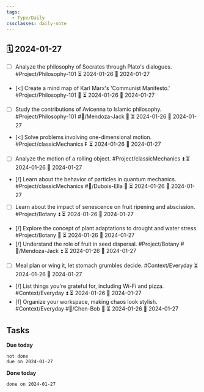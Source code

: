 ```yaml
---
tags:
  - Type/Daily
cssclasses: daily-note
---
```


## 🗓️ 2024-01-27

- [ ] Analyze the philosophy of Socrates through Plato's dialogues. #Project/Philosophy-101 ⏳ 2024-01-26 📅 2024-01-27
- [<] Create a mind map of Karl Marx's 'Communist Manifesto.' #Project/Philosophy-101 🔺 ⏳ 2024-01-26 📅 2024-01-27
- [ ] Study the contributions of Avicenna to Islamic philosophy. #Project/Philosophy-101 #👤/Mendoza-Jack 🔽 ⏳ 2024-01-26 📅 2024-01-27
- [<] Solve problems involving one-dimensional motion. #Project/classicMechanics ⏬ ⏳ 2024-01-26 📅 2024-01-27
- [ ] Analyze the motion of a rolling object. #Project/classicMechanics ⏫ ⏳ 2024-01-26 📅 2024-01-27
- [/] Learn about the behavior of particles in quantum mechanics. #Project/classicMechanics #👤/Dubois-Ella 🔺 ⏳ 2024-01-26 📅 2024-01-27
- [ ] Learn about the impact of senescence on fruit ripening and abscission. #Project/Botany ⏫ ⏳ 2024-01-26 📅 2024-01-27
- [/] Explore the concept of plant adaptations to drought and water stress. #Project/Botany 🔺 ⏳ 2024-01-26 📅 2024-01-27
- [/] Understand the role of fruit in seed dispersal. #Project/Botany #👤/Mendoza-Jack ⏫ ⏳ 2024-01-26 📅 2024-01-27
- [ ] Meal plan or wing it, let stomach grumbles decide. #Context/Everyday ⏳ 2024-01-26 📅 2024-01-27
- [/] List things you're grateful for, including Wi-Fi and pizza. #Context/Everyday ⏫ ⏳ 2024-01-26 📅 2024-01-27
- [f] Organize your workspace, making chaos look stylish. #Context/Everyday #👤/Chen-Bob 🔼 ⏳ 2024-01-26 📅 2024-01-27

## Tasks

**Due today**

```tasks
not done
due on 2024-01-27
```

**Done today**

```tasks
done on 2024-01-27
```
            
